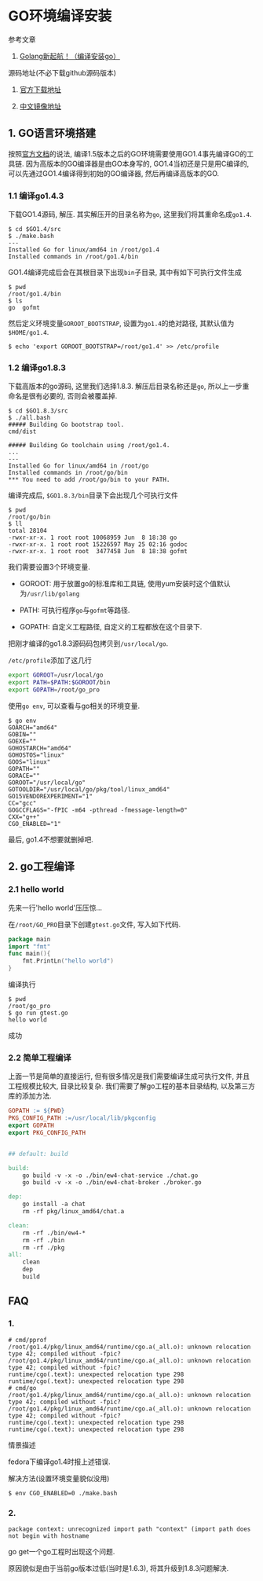 # GO环境编译安装

参考文章

1. [Golang新起航！（编译安装go）](https://studygolang.com/articles/9999)

源码地址(不必下载github源码版本)

1. [官方下载地址](https://golang.org/dl/)

2. [中文镜像地址](https://dl.gocn.io/)

## 1. GO语言环境搭建

按照[官方文档](https://golang.org/doc/install/source#go14)的说法, 编译1.5版本之后的GO环境需要使用GO1.4事先编译GO的工具链. 因为高版本的GO编译器是由GO本身写的, GO1.4当初还是只是用C编译的, 可以先通过GO1.4编译得到初始的GO编译器, 然后再编译高版本的GO.

### 1.1 编译go1.4.3

下载GO1.4源码, 解压. 其实解压开的目录名称为`go`, 这里我们将其重命名成`go1.4`.

```
$ cd $GO1.4/src
$ ./make.bash
---
Installed Go for linux/amd64 in /root/go1.4
Installed commands in /root/go1.4/bin
```

GO1.4编译完成后会在其根目录下出现`bin`子目录, 其中有如下可执行文件生成

```
$ pwd
/root/go1.4/bin
$ ls
go  gofmt
```

然后定义环境变量`GOROOT_BOOTSTRAP`, 设置为`go1.4`的绝对路径, 其默认值为`$HOME/go1.4`.

```
$ echo 'export GOROOT_BOOTSTRAP=/root/go1.4' >> /etc/profile
```

### 1.2 编译go1.8.3

下载高版本的go源码, 这里我们选择1.8.3. 解压后目录名称还是`go`, 所以上一步重命名是很有必要的, 否则会被覆盖掉.

```
$ cd $GO1.8.3/src
$ ./all.bash
##### Building Go bootstrap tool.
cmd/dist

##### Building Go toolchain using /root/go1.4.
...
---
Installed Go for linux/amd64 in /root/go
Installed commands in /root/go/bin
*** You need to add /root/go/bin to your PATH.
```

编译完成后, `$GO1.8.3/bin`目录下会出现几个可执行文件

```
$ pwd
/root/go/bin
$ ll
total 28104
-rwxr-xr-x. 1 root root 10068959 Jun  8 18:38 go
-rwxr-xr-x. 1 root root 15226597 May 25 02:16 godoc
-rwxr-xr-x. 1 root root  3477458 Jun  8 18:38 gofmt
```

我们需要设置3个环境变量.

- GOROOT: 用于放置go的标准库和工具链, 使用yum安装时这个值默认为`/usr/lib/golang`

- PATH: 可执行程序`go`与`gofmt`等路径.

- GOPATH: 自定义工程路径, 自定义的工程都放在这个目录下.

把刚才编译的go1.8.3源码码包拷贝到`/usr/local/go`.

`/etc/profile`添加了这几行

```bash
export GOROOT=/usr/local/go
export PATH=$PATH:$GOROOT/bin
export GOPATH=/root/go_pro
```

使用`go env`, 可以查看与go相关的环境变量.

```
$ go env
GOARCH="amd64"
GOBIN=""
GOEXE=""
GOHOSTARCH="amd64"
GOHOSTOS="linux"
GOOS="linux"
GOPATH=""
GORACE=""
GOROOT="/usr/local/go"
GOTOOLDIR="/usr/local/go/pkg/tool/linux_amd64"
GO15VENDOREXPERIMENT="1"
CC="gcc"
GOGCCFLAGS="-fPIC -m64 -pthread -fmessage-length=0"
CXX="g++"
CGO_ENABLED="1"
```

最后, go1.4不想要就删掉吧.

## 2. go工程编译

### 2.1 hello world

先来一行'hello world'压压惊...

在`/root/GO_PRO`目录下创建`gtest.go`文件, 写入如下代码.

```go
package main
import "fmt"
func main(){
    fmt.PrintLn("hello world")
}
```

编译执行

```
$ pwd
/root/go_pro
$ go run gtest.go 
hello world
```

成功

### 2.2 简单工程编译

上面一节是简单的直接运行, 但有很多情况是我们需要编译生成可执行文件, 并且工程规模比较大, 目录比较复杂. 我们需要了解go工程的基本目录结构, 以及第三方库的添加方法. 

```makefile
GOPATH := ${PWD}
PKG_CONFIG_PATH :=/usr/local/lib/pkgconfig
export GOPATH
export PKG_CONFIG_PATH


## default: build

build:
	go build -v -x -o ./bin/ew4-chat-service ./chat.go
	go build -v -x -o ./bin/ew4-chat-broker ./broker.go

dep:
	go install -a chat
	rm -rf pkg/linux_amd64/chat.a

clean:
	rm -rf ./bin/ew4-*
	rm -rf ./bin
	rm -rf ./pkg
all:
	clean
	dep
	build
```

## FAQ

### 1.

```
# cmd/pprof
/root/go1.4/pkg/linux_amd64/runtime/cgo.a(_all.o): unknown relocation type 42; compiled without -fpic?
/root/go1.4/pkg/linux_amd64/runtime/cgo.a(_all.o): unknown relocation type 42; compiled without -fpic?
runtime/cgo(.text): unexpected relocation type 298
runtime/cgo(.text): unexpected relocation type 298
# cmd/go
/root/go1.4/pkg/linux_amd64/runtime/cgo.a(_all.o): unknown relocation type 42; compiled without -fpic?
/root/go1.4/pkg/linux_amd64/runtime/cgo.a(_all.o): unknown relocation type 42; compiled without -fpic?
runtime/cgo(.text): unexpected relocation type 298
runtime/cgo(.text): unexpected relocation type 298
```

情景描述

fedora下编译go1.4时报上述错误.

解决方法(设置环境变量貌似没用)

```
$ env CGO_ENABLED=0 ./make.bash
```

### 2. 

```
package context: unrecognized import path "context" (import path does not begin with hostname
```

go get一个go工程时出现这个问题. 

原因貌似是由于当前go版本过低(当时是1.6.3), 将其升级到1.8.3问题解决.